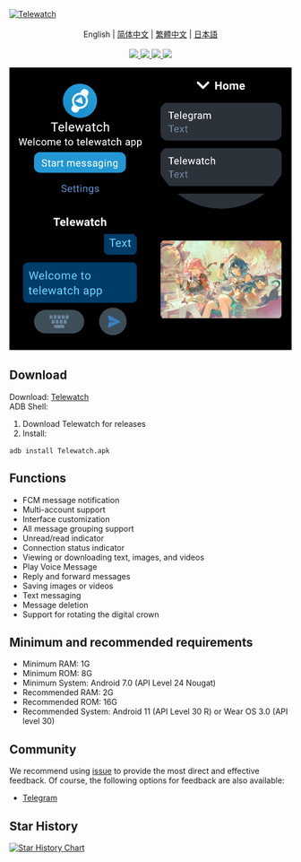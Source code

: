 <a href="https://github.com/gohj99/Telewatch">
<img src="https://socialify.git.ci/gohj99/Telewatch/image?description=1&descriptionEditable=A%20Telegram%20clients%20for%20Android%20watch&font=KoHo&forks=1&issues=1&logo=https://github.com/gohj99/Telewatch/blob/master/telewatch.png?raw=true?raw=true&name=1&owner=1&pattern=Circuit%20Board&pulls=1&stargazers=1&theme=Auto" alt="Telewatch" />
</a>

<div align="center">
  <br/>
  <div>
      English | <a href="./README.zh-CN.md">简体中文</a> | <a href="./README.zh-TW.md">繁體中文</a> | <a href="./README.ja-JP.md">日本語</a>
  </div>
  <br/>

<div>
    <a href="https://github.com/gohj99/Telewatch/blob/master/LICENSE">
      <img
        src="https://img.shields.io/github/license/gohj99/Telewatch?style=flat-square"
      />
    </a >
    <a href="https://github.com/gohj99/Telewatch/releases">
      <img
        src="https://img.shields.io/github/downloads/gohj99/Telewatch/total?style=flat-square"
      />  
    </a >
    <a href="https://apt.izzysoft.de/fdroid/index/apk/com.gohj99.telewatch">
      <img
        src="https://img.shields.io/endpoint?url=https://apt.izzysoft.de/fdroid/api/v1/shield/com.gohj99.telewatch&style=flat-square"
      />  
    </a >
    <a href="https://github.com/MShawon/github-clone-count-badge">
      <img
        src="https://img.shields.io/badge/dynamic/json?color=success&label=Views&query=count&url=https://gist.githubusercontent.com/gohj99/684cffa329b5078706dce53f396d67bb/raw/traffic.json&logo=github&style=flat-square"
      />  
    </a >
  </div>
</div>

![Screenshot](Screenshot.png)

## Download

Download: [Telewatch](https://github.com/gohj99/Telewatch/releases)  
ADB Shell:

1. Download Telewatch for releases
2. Install:

```shell
adb install Telewatch.apk
```

## Functions

- FCM message notification
- Multi-account support
- Interface customization
- All message grouping support
- Unread/read indicator
- Connection status indicator
- Viewing or downloading text, images, and videos
- Play Voice Message
- Reply and forward messages
- Saving images or videos
- Text messaging
- Message deletion
- Support for rotating the digital crown

## Minimum and recommended requirements

- Minimum RAM: 1G
- Minimum ROM: 8G
- Minimum System: Android 7.0 (API Level 24 Nougat)
- Recommended RAM: 2G
- Recommended ROM: 16G
- Recommended System: Android 11 (API Level 30 R) or Wear OS 3.0 (API level 30)

## Community

We recommend using [issue](https://github.com/gohj99/Telewatch/issues) to provide the most direct
and effective feedback. Of course, the following options for feedback are also available:

- [Telegram](https://t.me/teleAndroidwatch)

## Star History

<a href="https://star-history.com/#gohj99/Telewatch&Date">
 <picture>
   <source media="(prefers-color-scheme: dark)" srcset="https://api.star-history.com/svg?repos=gohj99/Telewatch&type=Date&theme=dark" />
   <source media="(prefers-color-scheme: light)" srcset="https://api.star-history.com/svg?repos=gohj99/Telewatch&type=Date" />
   <img alt="Star History Chart" src="https://api.star-history.com/svg?repos=gohj99/Telewatch&type=Date" />
 </picture>
</a>
